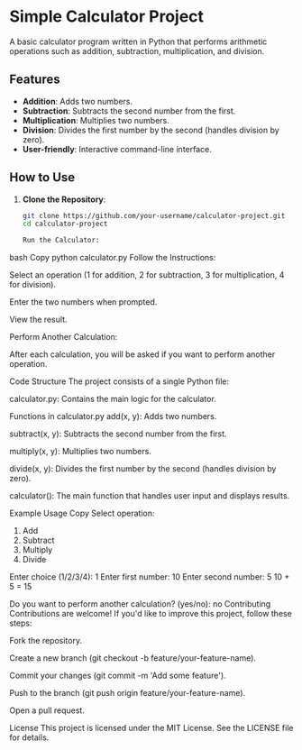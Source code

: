 # Simple Calculator Project

A basic calculator program written in Python that performs arithmetic operations such as addition, subtraction, multiplication, and division.

## Features
- **Addition**: Adds two numbers.
- **Subtraction**: Subtracts the second number from the first.
- **Multiplication**: Multiplies two numbers.
- **Division**: Divides the first number by the second (handles division by zero).
- **User-friendly**: Interactive command-line interface.

## How to Use

1. **Clone the Repository**:
   ```bash
   git clone https://github.com/your-username/calculator-project.git
   cd calculator-project

   Run the Calculator:

bash
Copy
python calculator.py
Follow the Instructions:

Select an operation (1 for addition, 2 for subtraction, 3 for multiplication, 4 for division).

Enter the two numbers when prompted.

View the result.

Perform Another Calculation:

After each calculation, you will be asked if you want to perform another operation.

Code Structure
The project consists of a single Python file:

calculator.py: Contains the main logic for the calculator.

Functions in calculator.py
add(x, y): Adds two numbers.

subtract(x, y): Subtracts the second number from the first.

multiply(x, y): Multiplies two numbers.

divide(x, y): Divides the first number by the second (handles division by zero).

calculator(): The main function that handles user input and displays results.

Example Usage
Copy
Select operation:
1. Add
2. Subtract
3. Multiply
4. Divide

Enter choice (1/2/3/4): 1
Enter first number: 10
Enter second number: 5
10 + 5 = 15

Do you want to perform another calculation? (yes/no): no
Contributing
Contributions are welcome! If you'd like to improve this project, follow these steps:

Fork the repository.

Create a new branch (git checkout -b feature/your-feature-name).

Commit your changes (git commit -m 'Add some feature').

Push to the branch (git push origin feature/your-feature-name).

Open a pull request.

License
This project is licensed under the MIT License. See the LICENSE file for details.
